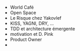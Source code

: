 

- World Café
- Open Space
- Le Risque chez Yakovlef
- KISS, YAGNI, DRY, ...
- TDD et architecture émergente
- motivation et D. Pink
- Product Owner
-